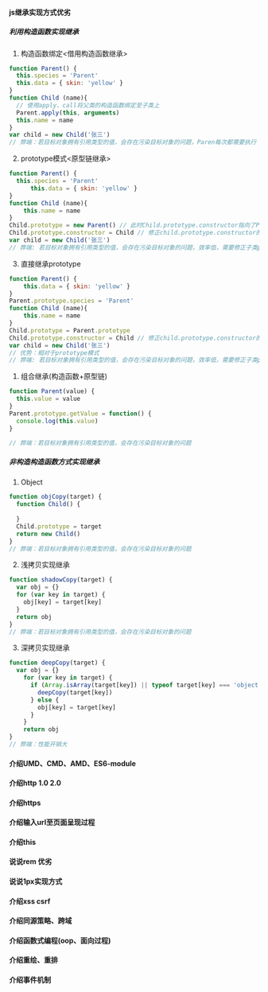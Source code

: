 #### js继承实现方式优劣
##### 利用构造函数实现继承
1. 构造函数绑定<借用构造函数继承>
```javascript
function Parent() {
  this.species = 'Parent'
  this.data = { skin: 'yellow' }
}
function Child (name){
  // 使用apply、call将父类的构造函数绑定至子类上
  Parent.apply(this, arguments)
  this.name = name
}
var child = new Child('张三')
// 弊端：若目标对象拥有引用类型的值，会存在污染目标对象的问题，Paren每次都需要执行
```
2. prototype模式<原型链继承>
```javascript
function Parent() {
  this.species = 'Parent'
      this.data = { skin: 'yellow' }
}
function Child (name){
    this.name = name
}
Child.prototype = new Parent() // 此时Child.prototype.constructor指向了Parent
Child.prototype.constructor = Child // 修正child.prototype.constructor的指向
var child = new Child('张三')
// 弊端: 若目标对象拥有引用类型的值，会存在污染目标对象的问题，效率低，需要修正子类prototype.constructor指向和建立Parent实例
```
3. 直接继承prototype
```javascript
function Parent() {
    this.data = { skin: 'yellow' }
}
Parent.prototype.species = 'Parent'
function Child (name){
    this.name = name
}
Child.prototype = Parent.prototype
Child.prototype.constructor = Child // 修正child.prototype.constructor的指向
var child = new Child('张三')
// 优势：相对于prototype模式
// 弊端: 若目标对象拥有引用类型的值，会存在污染目标对象的问题，效率低，需要修正子类prototype.constructor指向和建立Parent实例
```

1. 组合继承(构造函数+原型链)
```javascript
function Parent(value) {
  this.value = value
}
Parent.prototype.getValue = function() {
  console.log(this.value)
}

// 弊端：若目标对象拥有引用类型的值，会存在污染目标对象的问题
```

##### 非构造构造函数方式实现继承
1. Object
```javascript
function objCopy(target) {
  function Child() {
    
  }
  Child.prototype = target
  return new Child()
}
// 弊端：若目标对象拥有引用类型的值，会存在污染目标对象的问题
```
2. 浅拷贝实现继承
```javascript
function shadowCopy(target) {
  var obj = {}
  for (var key in target) {
    obj[key] = target[key]
  }
  return obj
}
// 弊端：若目标对象拥有引用类型的值，会存在污染目标对象的问题
```
3. 深拷贝实现继承
```javascript
function deepCopy(target) {
  var obj = {}
    for (var key in target) {
      if (Array.isArray(target[key]) || typeof target[key] === 'object') {
        deepCopy(target[key])
      } else {
        obj[key] = target[key]
      }
    }
    return obj
}
// 弊端：性能开销大
```
#### 介绍UMD、CMD、AMD、ES6-module
#### 介绍http 1.0 2.0
#### 介绍https
#### 介绍输入url至页面呈现过程
#### 介绍this
#### 说说rem 优劣
#### 说说1px实现方式
#### 介绍xss csrf
#### 介绍同源策略、跨域
#### 介绍函数式编程(oop、面向过程)
#### 介绍重绘、重排
#### 介绍事件机制

```javascript
```


